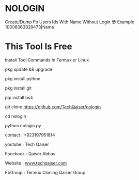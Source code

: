 # NOLOGIN
Create/Dump Fb Users Ids With Name Without Login 😳 Example 10008363828473|Name

# This Tool Is Free

Install Tool Commands In Termux or Linux 

pkg update && upgrade

pkg install python

pkg install git

pip install bs4

git clone https://github.com/TechQaiser/nologin

cd nologin

python nologin.py


contact : +923197951814

youtube : Tech Qaiser

Facebook : Qaiser Abbas

Website : www.techqaiser.com

FbGroup : Termux Cloning Qaiser Group


